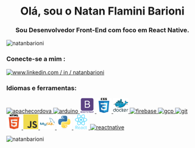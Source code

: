 <h1 align = "center"> Olá, sou o Natan Flamini Barioni </h1>
<h3 align = "center"> Sou Desenvolvedor Front-End com foco em React Native. </h3>

<p align = "left"> <img src = "https://komarev.com/ghpvc/?username=natanbarioni&label=Profile%20views&color=0e75b6&style=flat" alt = "natanbarioni" /> </p>

<h3 align = "left"> Conecte-se a mim : </h3>
<p align = "left">
<a href="https://www.linkedin.com/in/natanbarioni/" target="blank"> <img align = "center "src ="https://raw.githubusercontent.com/rahuldkjain/github-profile-readme-generator/master/src/images/icons/Social/linked-in-alt.svg"alt =" www.linkedin.com / in / natanbarioni "height =" 30 "width =" 40 "/> </a>
</p>

<h3 align =" left "> Idiomas e ferramentas: </h3>
<p align = "left"> <a href="https://cordova.apache.org/" target="_blank"> <img src = "https://www.vectorlogo.zone/logos/apache_cordova/apache_cordova-icon.svg"alt =" apachecordova "width =" 40 "height =" 40 "/> </a> <a href="https://www.arduino.cc/" target="_blank"> <img src = "https://cdn.worldvectorlogo.com/logos/arduino-1.svg" alt = "arduino" width = "40" height = "40" /> </a> <a href = "https: / /getbootstrap.com "target =" _ blank "> <img src ="https://raw.githubusercontent.com/devicons/devicon/master/icons/bootstrap/bootstrap-plain-wordmark.svg"alt =" bootstrap "width = "40" height = "40" /> </a> <a href="https://www.w3schools.com/css/" target="_blank"> <img src = "https://raw.githubusercontent.com/devicons/devicon/master/icons/css3/css3-original-wordmark.svg"alt =" css3 "width =" 40 "height =" 40 "/> </a> <a href =" https : //www.docker.com/ "target =" _ blank "> <img src ="https://raw.githubusercontent.com/devicons/devicon/master/icons/docker/docker-original-wordmark.svg"alt = "docker" width = "40" height = "40" /> </a> <a href="https://firebase.google.com/" target="_blank"> <img src = "https://www.vectorlogo.zone/logos/firebase/firebase-icon.svg"alt =" firebase "width =" 40 "height =" 40 "/> </a> <a href =" https://cloud.google.com "target = "_blank"> <img src = "https://www.vectorlogo.zone/logos/google_cloud/google_cloud-icon.svg" alt = "gcp" width = "40" height = "40" /> </a> <a href="https://git-scm.com/" target="_blank"> <img src = "https://www.vectorlogo.zone/logos/git-scm/git-scm-icon.svg"alt =" git "width =" 40 "height =" 40 "/> </a> <a href="https://www.w3.org/html/" target="_blank"> <img src = "https://raw.githubusercontent.com/devicons/devicon/master/icons/html5/html5-original-wordmark.svg"alt =" html5 "width =" 40 "height =" 40 "/> </a> <a href ="https://developer.mozilla.org/en-US/docs/Web/JavaScript" target =" _ blank "> <img src ="https://raw.githubusercontent.com/devicons/devicon/master/icons/javascript/javascript-original.svg "alt =" javascript "width =" 40 "height =" 40 "/> </a> <a href="https://www.mysql.com/" target="_blank"> <img src = "https://raw.githubusercontent.com/devicons/devicon/master/icons/mysql/mysql-original-wordmark.svg" alt = "mysql" width = "40" height = "40" /> </a> <a href = "https://www.python.org" target = "_ blank"> <img src = "https://raw.githubusercontent.com/devicons/devicon/master/icons/python/python-original.svg "alt =" python "width =" 40 "height =" 40 "/> </a> <a href="https://reactjs.org/" target="_blank"> <img src ="https://raw.githubusercontent.com/devicons/devicon/master/icons/react/react-original-wordmark.svg" alt =" react "width =" 40 "height =" 40 "/> </a> <a href = "https://reactnative.dev/" target = "_ blank"> <img src = "https://reactnative.dev/img/header_logo.svg" alt = "reactnative" width = "40" height = "40" /></a> </p>

<p> <img align = "left" src = "https://github-readme-stats.vercel.app/api/top-langs?username=natanbarioni&show_icons=true&locale=pt-br&layout=compact" alt = "natanbarioni" /> </p>
